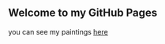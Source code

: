 ## Welcome to my GitHub Pages

you can see my paintings [here](https://fiiish-yu.github.io/paintings)